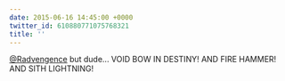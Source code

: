 ```yaml
---
date: 2015-06-16 14:45:00 +0000
twitter_id: 610880771075768321
title: ''
---
```


<!-- Tweet at https://twitter.com/statuses/610876388502044672 is either deleted or protected. -->

[@Radvengence](https://twitter.com/Radvengence) but dude... VOID BOW IN DESTINY! AND FIRE HAMMER! AND SITH LIGHTNING!
